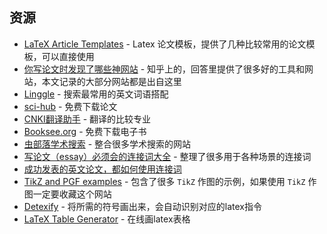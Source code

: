 ## 资源

* [LaTeX Article Templates](http://www.latextemplates.com/cat/articles) - Latex 论文模板，提供了几种比较常用的论文模板，可以直接使用
* [你写论文时发现了哪些神网站](https://www.zhihu.com/question/35931336) - 知乎上的，回答里提供了很多好的工具和网站，本文记录的大部分网站都是出自这里
* [Linggle](http://linggle.com/#) - 搜索最常用的英文词语搭配 
* [sci-hub](http://sci-hub.cc/) - 免费下载论文
* [CNKI翻译助手](http://dict.cnki.net/) - 翻译的比较专业
* [Booksee.org](http://en.booksee.org/) - 免费下载电子书
* [虫部落学术搜索](http://xs.chongbuluo.com/) - 整合很多学术搜索的网站
* [写论文（essay）必须会的连接词大全](http://blog.sina.com.cn/s/blog_4d82e72b01017gic.html) - 整理了很多用于各种场景的连接词
* [成功发表的英文论文，都如何使用连接词](http://www.wallaceediting.cn/blog/progress/grammar-usage/%E6%88%90%E5%8A%9F%E5%8F%91%E8%A1%A8%E7%9A%84%E8%8B%B1%E6%96%87%E8%AE%BA%E6%96%87%EF%BC%8C%E9%83%BD%E5%A6%82%E4%BD%95%E4%BD%BF%E7%94%A8%E8%BF%9E%E6%8E%A5%E8%AF%8D%EF%BC%9F.html)
* [TikZ and PGF examples](http://texample.net/tikz/examples/all/?page=1) - 包含了很多 `TikZ` 作图的示例，如果使用 `TikZ` 作图一定要收藏这个网站
* [Detexify](http://detexify.kirelabs.org/classify.html) - 将所需的符号画出来，会自动识别对应的latex指令
* [LaTeX Table Generator](http://www.tablesgenerator.com/) - 在线画latex表格